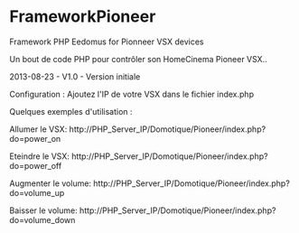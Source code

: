FrameworkPioneer
================

Framework PHP Eedomus for Pionneer VSX devices

Un bout de code PHP pour contrôler son HomeCinema Pioneer VSX..

2013-08-23 - V1.0 - Version initiale

Configuration :
Ajoutez l'IP de votre VSX dans le fichier index.php


Quelques exemples d'utilisation :

Allumer le VSX:
http://PHP_Server_IP/Domotique/Pioneer/index.php?do=power_on

Eteindre le VSX: 
http://PHP_Server_IP/Domotique/Pioneer/index.php?do=power_off

Augmenter le volume:
http://PHP_Server_IP/Domotique/Pioneer/index.php?do=volume_up

Baisser le volume:
http://PHP_Server_IP/Domotique/Pioneer/index.php?do=volume_down
